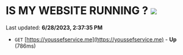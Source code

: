 # IS MY WEBSITE RUNNING ? [![](https://img.shields.io/static/v1?label=Sponsor&message=%E2%9D%A4&logo=GitHub&color=%23fe8e86)](https://github.com/sponsors/<username>)

Last updated: **6/28/2023, 2:37:35 PM**

- `GET` [https://youssefservice.me](https://youssefservice.me) - **Up** (786ms)
